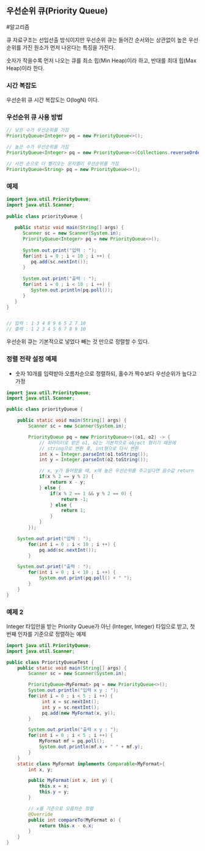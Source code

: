 ## 우선순위 큐(Priority Queue)

#알고리즘 

큐 자료구조는 선입선출 방식이지만 우선순위 큐는 들어간 순서와는 상관없이 높은 우선순위를 가진 원소가 먼저 나온다는 특징을 가진다.

숫자가 작을수록 먼저 나오는 큐를 최소 힙(Min Heap)이라 하고, 반대를 최대 힙(Max Heap)이라 한다.


### 시간 복잡도

우선순위 큐 시간 복잡도는 O(logN) 이다.


### 우선순위 큐 사용 방법

```java
// 낮은 수가 우선순위를 가짐 
PriorityQueue<Integer> pq = new PriorityQueue<>(); 

// 높은 수가 우선순위를 가짐 
PriorityQueue<Integer> pq = new PriorityQueue<>(Collections.reverseOrder()); 

// 사전 순으로 더 빨리오는 문자열이 우선순위를 가짐 
PriorityQueue<String> pq = new PriorityQueue<>();
```

### 예제

```java
import java.util.PriorityQueue;  
import java.util.Scanner;  
  
public class priorityQueue {  
  
   public static void main(String[] args) {  
      Scanner sc = new Scanner(System.in);  
      PriorityQueue<Integer> pq = new PriorityQueue<>();  
  
      System.out.print("입력 : ");  
      for(int i = 0 ; i < 10 ; i ++) {  
         pq.add(sc.nextInt());  
      }  
  
      System.out.print("출력 : ");  
      for(int i = 0 ; i < 10 ; i ++) {  
         System.out.println(pq.poll());  
      }  
   }
}  


// 입력 : 1 3 4 8 9 6 5 2 7 10 
// 출력 : 1 2 3 4 5 6 7 8 9 10
```

우선순위 큐는 기본적으로 넣었다 빼는 것 만으로 정렬할 수 있다.


### 정렬 전략 설정 예제

- 숫자 10개를 입력받아 오름차순으로 정렬하되, 홀수가 짝수보다 우선순위가 높다고 가정

```java
import java.util.PriorityQueue;
import java.util.Scanner;

public class priorityQueue {

    public static void main(String[] args) {
        Scanner sc = new Scanner(System.in);

        PriorityQueue pq = new PriorityQueue<>((o1, o2) -> {
            // 파라미터로 받은 o1, o2는 기본적으로 object 형이기 때문에
            // string으로 변환 후, int형으로 다시 변환
            int x = Integer.parseInt(o1.toString());
            int y = Integer.parseInt(o2.toString());

            // x, y가 들어왔을 때, x에 높은 우선순위를 주고싶다면 음수값 return
            if(x % 2 == y % 2) {
                return x - y;
            } else {
                if(x % 2 == 1 && y % 2 == 0) {
                    return -1;
                } else {
                    return 1;
                }
            }
        });

    System.out.print("입력 : ");
        for(int i = 0 ; i < 10 ; i ++) {
            pq.add(sc.nextInt());
        }

    System.out.print("출력 : ");
        for(int i = 0 ; i < 10 ; i ++) {
            System.out.print(pq.poll() + " ");
        }
    }
}
```

### 예제 2

Integer 타입만을 받는 Priority Queue가 아닌 (Integer, Integer) 타입으로 받고, 첫번째 인자를 기준으로 정렬하는 예제

```java
import java.util.PriorityQueue;
import java.util.Scanner;

public class PriorityQueueTest {
    public static void main(String[] args) {
        Scanner sc = new Scanner(System.in);

        PriorityQueue<MyFormat> pq = new PriorityQueue<>();
        System.out.println("입력 x y : ");
        for(int i = 0 ; i < 5 ; i ++) {
             int x = sc.nextInt();
             int y = sc.nextInt();
             pq.add(new MyFormat(x, y));
        }

        System.out.println("출력 x y : ");
        for(int i = 0 ; i < 5 ; i ++) {
            MyFormat mf = pq.poll();
            System.out.println(mf.x + " " + mf.y);
        }
    }
    static class MyFormat implements Comparable<MyFormat>{
        int x, y;

        public MyFormat(int x, int y) {
            this.x = x;
            this.y = y;
        }

        // x를 기준으로 오름차순 정렬
        @Override
        public int compareTo(MyFormat o) {
            return this.x - o.x;
        }
    }
}
```
